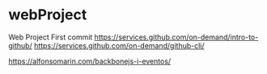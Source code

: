 # webProject
Web Project
First commit
https://services.github.com/on-demand/intro-to-github/
https://services.github.com/on-demand/github-cli/

https://alfonsomarin.com/backbonejs-i-eventos/
